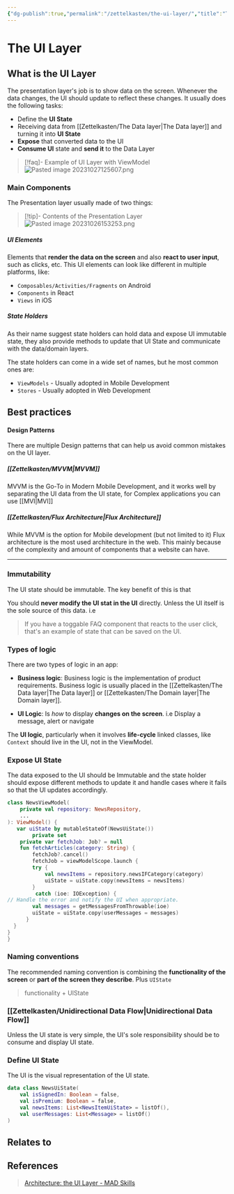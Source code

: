 ```yaml
---
{"dg-publish":true,"permalink":"/zettelkasten/the-ui-layer/","title":"The UI Layer","tags":["core/tech/fundamentals/design-patterns","status/done"],"noteIcon":"","created":"2023-10-27T12:37:56.483+01:00"}
---
```



# The UI Layer



## What is the UI Layer

The presentation layer's job is to show data on the screen. Whenever the data changes, the UI should update to reflect these changes. It usually does the following tasks:

- Define the **UI State**
- Receiving data from [[Zettelkasten/The Data layer\|The Data layer]] and turning it into **UI State** 
- **Expose** that converted data to the UI
- **Consume UI** state and **send it** to the Data Layer

> [!faq]- Example of UI Layer with ViewModel
> ![Pasted image 20231027125607.png](/img/user/Files/Pasted%20image%2020231027125607.png)

### Main Components
The Presentation layer usually made of two things:

> [!tip]- Contents of the Presentation Layer
> ![Pasted image 20231026153253.png](/img/user/Files/Pasted%20image%2020231026153253.png)
##### UI Elements 
Elements that **render the data on the screen** and also **react to user input**, such as clicks, etc.
This UI elements can look like different in multiple platforms, like:
- `Composables/Activities/Fragments` on Android
- `Components` in React 
- `Views` in iOS

##### State Holders
As their name suggest state holders can hold data and expose UI immutable state, they also provide methods to update that UI State and communicate with the data/domain layers. 

The state holders can come in a wide set of names, but he most common ones are:
- `ViewModels` - Usually adopted in Mobile Development
- `Stores` - Usually adopted in Web Development

## Best practices

#### Design Patterns

There are multiple Design patterns that can help us avoid common mistakes on the UI layer.
##### [[Zettelkasten/MVVM\|MVVM]]
MVVM is the Go-To in Modern Mobile Development, and it works well by separating the UI data from the UI state, for Complex applications you can use [[MVI\|MVI]]

##### [[Zettelkasten/Flux Architecture\|Flux Architecture]]

While MVVM is the option for Mobile development (but not limited to it) Flux architecture is the most used architecture in the web. This mainly because of the complexity and amount of components that a website can have.

---

### Immutability
The UI state should be immutable. The key benefit of this is that 

You should **never modify the UI stat in the UI** directly. Unless the UI itself is the sole source of this data. i.e

> If you have a toggable FAQ component that reacts to the user click, that's an example of state that can be saved on the UI.

### Types of logic
There are two types of logic in an app:
- **Business logic**: Business logic is the implementation of product requirements. Business logic is usually placed in the [[Zettelkasten/The Data layer\|The Data layer]] or [[Zettelkasten/The Domain layer\|The Domain layer]]. 
 
- **UI Logic**: Is _how_ to display **changes on the screen**. i.e Display a message, alert or navigate 

The **UI logic**, particularly when it involves **life-cycle** linked classes, like `Context` should live in the UI, not in the ViewModel. 


### Expose UI State
The data exposed to the UI should be Immutable and the state holder should expose different methods to update it and handle cases where it fails so that the UI updates accordingly.

```kotlin
class NewsViewModel(
	private val repository: NewsRepository,    
	...
): ViewModel() {
   var uiState by mutableStateOf(NewsUiState())
		private set
	private var fetchJob: Job? = null
	fun fetchArticles(category: String) {        
		fetchJob?.cancel()
		fetchJob = viewModelScope.launch {
		try {
			val newsItems = repository.newsIFCategory(category)
			uiState = uiState.copy(newsItems = newsItems)        
		}
		 catch (ioe: IOException) {                
// Handle the error and notify the UI when appropriate.          
		val messages = getMessagesFromThrowable(ioe)     
		uiState = uiState.copy(userMessages = messages)          
	  }
  }    
}
}
```

### Naming conventions

The recommended naming convention is combining the **functionality of the screen** or **part of the screen they describe**. Plus `UIState`
> functionality + UIState


### [[Zettelkasten/Unidirectional Data Flow\|Unidirectional Data Flow]]

Unless the UI state is very simple, the UI's sole responsibility should be to consume and display UI state.


### Define UI State
The UI is the visual representation of the UI state.

```kotlin
data class NewsUiState(    
	val isSignedIn: Boolean = false,
	val isPremium: Boolean = false,
	val newsItems: List<NewsItemUiState> = listOf(),
	val userMessages: List<Message> = listOf()
)
```





## Relates to
## References

> [Architecture: the UI Layer - MAD Skills](https://youtu.be/p9VR8KbmzEE)
